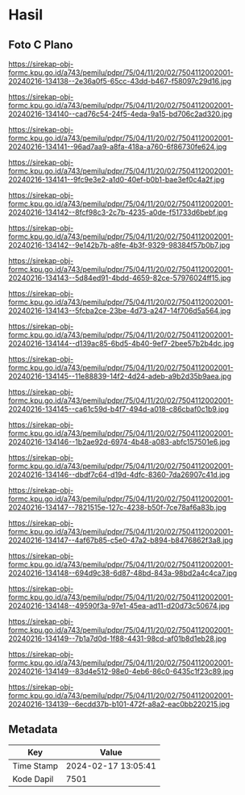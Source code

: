 # Hasil

## Foto C Plano

https://sirekap-obj-formc.kpu.go.id/a743/pemilu/pdpr/75/04/11/20/02/7504112002001-20240216-134138--2e36a0f5-65cc-43dd-b467-f58097c29d16.jpg

https://sirekap-obj-formc.kpu.go.id/a743/pemilu/pdpr/75/04/11/20/02/7504112002001-20240216-134140--cad76c54-24f5-4eda-9a15-bd706c2ad320.jpg

https://sirekap-obj-formc.kpu.go.id/a743/pemilu/pdpr/75/04/11/20/02/7504112002001-20240216-134141--96ad7aa9-a8fa-418a-a760-6f86730fe624.jpg

https://sirekap-obj-formc.kpu.go.id/a743/pemilu/pdpr/75/04/11/20/02/7504112002001-20240216-134141--9fc9e3e2-a1d0-40ef-b0b1-bae3ef0c4a2f.jpg

https://sirekap-obj-formc.kpu.go.id/a743/pemilu/pdpr/75/04/11/20/02/7504112002001-20240216-134142--8fcf98c3-2c7b-4235-a0de-f51733d6bebf.jpg

https://sirekap-obj-formc.kpu.go.id/a743/pemilu/pdpr/75/04/11/20/02/7504112002001-20240216-134142--9e142b7b-a8fe-4b3f-9329-98384f57b0b7.jpg

https://sirekap-obj-formc.kpu.go.id/a743/pemilu/pdpr/75/04/11/20/02/7504112002001-20240216-134143--5d84ed91-4bdd-4659-82ce-57976024ff15.jpg

https://sirekap-obj-formc.kpu.go.id/a743/pemilu/pdpr/75/04/11/20/02/7504112002001-20240216-134143--5fcba2ce-23be-4d73-a247-14f706d5a564.jpg

https://sirekap-obj-formc.kpu.go.id/a743/pemilu/pdpr/75/04/11/20/02/7504112002001-20240216-134144--d139ac85-6bd5-4b40-9ef7-2bee57b2b4dc.jpg

https://sirekap-obj-formc.kpu.go.id/a743/pemilu/pdpr/75/04/11/20/02/7504112002001-20240216-134145--11e88839-14f2-4d24-adeb-a9b2d35b9aea.jpg

https://sirekap-obj-formc.kpu.go.id/a743/pemilu/pdpr/75/04/11/20/02/7504112002001-20240216-134145--ca61c59d-b4f7-494d-a018-c86cbaf0c1b9.jpg

https://sirekap-obj-formc.kpu.go.id/a743/pemilu/pdpr/75/04/11/20/02/7504112002001-20240216-134146--1b2ae92d-6974-4b48-a083-abfc157501e6.jpg

https://sirekap-obj-formc.kpu.go.id/a743/pemilu/pdpr/75/04/11/20/02/7504112002001-20240216-134146--dbdf7c64-d19d-4dfc-8360-7da26907c41d.jpg

https://sirekap-obj-formc.kpu.go.id/a743/pemilu/pdpr/75/04/11/20/02/7504112002001-20240216-134147--7821515e-127c-4238-b50f-7ce78af6a83b.jpg

https://sirekap-obj-formc.kpu.go.id/a743/pemilu/pdpr/75/04/11/20/02/7504112002001-20240216-134147--4af67b85-c5e0-47a2-b894-b8476862f3a8.jpg

https://sirekap-obj-formc.kpu.go.id/a743/pemilu/pdpr/75/04/11/20/02/7504112002001-20240216-134148--694d9c38-6d87-48bd-843a-98bd2a4c4ca7.jpg

https://sirekap-obj-formc.kpu.go.id/a743/pemilu/pdpr/75/04/11/20/02/7504112002001-20240216-134148--49590f3a-97e1-45ea-ad11-d20d73c50674.jpg

https://sirekap-obj-formc.kpu.go.id/a743/pemilu/pdpr/75/04/11/20/02/7504112002001-20240216-134149--7b1a7d0d-1f88-4431-98cd-af01b8d1eb28.jpg

https://sirekap-obj-formc.kpu.go.id/a743/pemilu/pdpr/75/04/11/20/02/7504112002001-20240216-134149--83d4e512-98e0-4eb6-86c0-6435c1f23c89.jpg

https://sirekap-obj-formc.kpu.go.id/a743/pemilu/pdpr/75/04/11/20/02/7504112002001-20240216-134139--6ecdd37b-b101-472f-a8a2-eac0bb220215.jpg


## Metadata

| Key        | Value               |
| ---------- | ------------------- |
| Time Stamp | 2024-02-17 13:05:41 |
| Kode Dapil | 7501                |



